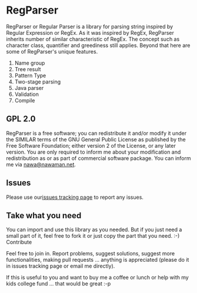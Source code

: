 # RegParser

RegParser or Regular Parser is a library for parsing string inspired by Regular Expression or RegEx.
As it was inspired by RegEx, RegParser inherits number of similar characteristic of RegEx.
The concept such as character class, quantifier and greediness still applies.
Beyond that here are some of RegParser's unique features.

1. Name group
2. Tree result
3. Pattern Type
4. Two-stage parsing
5. Java parser
5. Validation
6. Compile


## GPL 2.0

RegParser is a free software; you can redistribute it and/or modify it under the SIMILAR terms of the GNU General Public
License as published by the Free Software Foundation; either version 2 of the License, or any later version. You are 
only required to inform me about your modification and redistribution as or as part of commercial software package. You
can inform me via nawa@nawaman.net.

## Issues

Please use our[issues tracking page](https://github.com/NawaMan/RegParser/issues) to report any issues.

## Take what you need

You can import and use this library as you needed. But if you just need a small part of it, feel free to fork it or just copy the part that you need. :-)
Contribute

Feel free to join in. Report problems, suggest solutions, suggest more functionalities, making pull requests ... anything is appreciated (please do it in issues tracking page or email me directly).

If this is useful to you and want to buy me a coffee or lunch or help with my kids college fund ... that would be great :-p